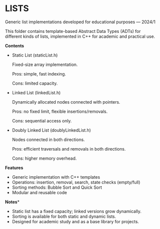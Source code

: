# LISTS

Generic list implementations developed for educational purposes — 2024/1

This folder contains template-based Abstract Data Types (ADTs) for different kinds of lists, implemented in C++ for academic and practical use.

**Contents**
- Static List (staticList.h)

  Fixed-size array implementation.

  Pros: simple, fast indexing.

  Cons: limited capacity.

- Linked List (linkedList.h)

  Dynamically allocated nodes connected with pointers.

  Pros: no fixed limit, flexible insertions/removals.

  Cons: sequential access only.

- Doubly Linked List (doublyLinkedList.h)

  Nodes connected in both directions.

  Pros: efficient traversals and removals in both directions.

  Cons: higher memory overhead.

**Features**
- Generic implementation with C++ templates
- Operations: insertion, removal, search, state checks (empty/full)
- Sorting methods: Bubble Sort and Quick Sort
- Modular and reusable code

**Notes***
- Static list has a fixed capacity; linked versions grow dynamically.
- Sorting is available for both static and dynamic lists.
- Designed for academic study and as a base library for projects.
